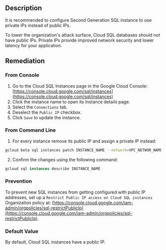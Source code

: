## Description

It is recommended to configure Second Generation SQL instance to use private IPs instead of public IPs.

To lower the organization's attack surface, Cloud SQL databases should not have public IPs. Private IPs provide improved network security and lower latency for your application.

## Remediation

### From Console

1. Go to the Cloud SQL Instances page in the Google Cloud Console: [https://console.cloud.google.com/sql/instances](https://console.cloud.google.com/sql/instances)
2. Click the instance name to open its Instance details page.
3. Select the `Connections` tab.
4. Deselect the `Public IP` checkbox.
5. Click `Save` to update the instance.

### From Command Line

1. For every instance remove its public IP and assign a private IP instead:

```bash
gcloud beta sql instances patch INSTANCE_NAME --network=VPC_NETWOR_NAME --noassign-ip
```

2. Confirm the changes using the following command:

```sql
gcloud sql instances describe INSTANCE_NAME
```

### Prevention

To prevent new SQL instances from getting configured with public IP addresses, set up a `Restrict Public IP access on Cloud SQL instances` Organization policy at: [https://console.cloud.google.com/iam-admin/orgpolicies/sql-restrictPublicIp](https://console.cloud.google.com/iam-admin/orgpolicies/sql-restrictPublicIp).

### Default Value

By default, Cloud SQL instances have a public IP.
